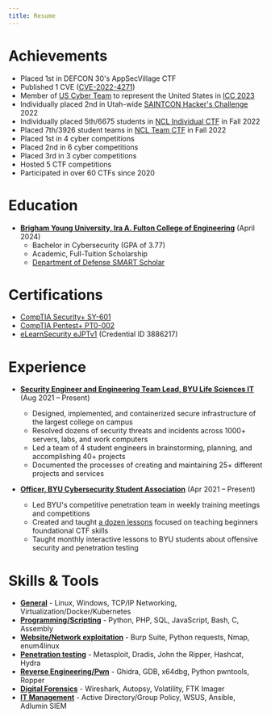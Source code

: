 ```yaml
---
title: Resume
---
```


# Achievements
* Placed 1st in DEFCON 30's AppSecVillage CTF
* Published 1 CVE ([CVE-2022-4271](https://huntr.dev/bounties/a11c922f-255a-412a-aa87-7f3bd7121599/))
* Member of [US Cyber Team](https://www.uscybergames.com/) to represent the United States in [ICC 2023](https://www.ic3.games/)
* Individually placed 2nd in Utah-wide [SAINTCON Hacker's Challenge](https://saintcon.org/hackerschallenge/) 2022
* Individually placed 5th/6675 students in [NCL Individual CTF](https://nationalcyberleague.org/competition) in Fall 2022
* Placed 7th/3926 student teams in [NCL Team CTF](https://nationalcyberleague.org/competition) in Fall 2022
* Placed 1st in 4 cyber competitions
* Placed 2nd in 6 cyber competitions
* Placed 3rd in 3 cyber competitions
* Hosted 5 CTF competitions
* Participated in over 60 CTFs since 2020


# Education
* <u>**Brigham Young University, Ira A. Fulton College of Engineering**</u> (April 2024)
    * Bachelor in Cybersecurity (GPA of 3.77)
    * Academic, Full-Tuition Scholarship
    * [Department of Defense SMART Scholar](https://www.smartscholarship.org/smart)

# Certifications
* [CompTIA Security+ SY-601](https://www.credly.com/badges/40ec4e81-2110-4d5c-a4e3-692b92127675)
* [CompTIA Pentest+ PT0-002](https://www.credly.com/badges/5cbadd0a-0a9c-4468-9a0e-6d1400e9b867)
* [eLearnSecurity eJPTv1](https://elearnsecurity.com/verify-certificate/) (Credential ID 3886217)

# Experience
* <u>**Security Engineer and Engineering Team Lead, BYU Life Sciences IT**</u> (Aug 2021 – Present)
    * Designed, implemented, and containerized secure infrastructure of the largest college on campus
    * Resolved dozens of security threats and incidents across 1000+ servers, labs, and work computers
    * Led a team of 4 student engineers in brainstorming, planning, and accomplishing 40+ projects
    * Documented the processes of creating and maintaining 25+ different projects and services

* <u>**Officer, BYU Cybersecurity Student Association**</u>	(Apr 2021 – Present)
    * Led BYU's competitive penetration team in weekly training meetings and competitions
    * Created and taught [a dozen lessons](https://github.com/BYU-CSA/ctf-training) focused on teaching beginners foundational CTF skills
    * Taught monthly interactive lessons to BYU students about offensive security and penetration testing

# Skills & Tools
* <u>**General**</u> - Linux, Windows, TCP/IP Networking, Virtualization/Docker/Kubernetes
* <u>**Programming/Scripting**</u> - Python, PHP, SQL, JavaScript, Bash, C, Assembly
* <u>**Website/Network exploitation**</u> - Burp Suite, Python requests, Nmap, enum4linux
* <u>**Penetration testing**</u> - Metasploit, Dradis, John the Ripper, Hashcat, Hydra
* <u>**Reverse Engineering/Pwn**</u> - Ghidra, GDB, x64dbg, Python pwntools, Ropper
* <u>**Digital Forensics**</u> - Wireshark, Autopsy, Volatility, FTK Imager
* <u>**IT Management**</u> - Active Directory/Group Policy, WSUS, Ansible, Adlumin SIEM